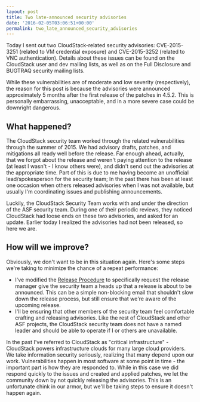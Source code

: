 ```yaml
---
layout: post
title: Two late-announced security advisories
date: '2016-02-05T03:06:51+00:00'
permalink: two_late_announced_security_advisories
---
```

<p>Today I sent out two CloudStack-related security advisories: CVE-2015-3251 (related to VM credential exposure) and CVE-2015-3252 (related to VNC authentication). Details about these issues can be found on the CloudStack user and dev mailing lists, as well as on the Full Disclosure and BUGTRAQ security mailing lists.
</p>
<p>While these vulnerabilities are of moderate and low severity (respectively), the reason for this post is because the advisories were announced approximately 5 months after the first release of the patches in 4.5.2. This is personally embarrassing, unacceptable, and in a more severe case could be downright dangerous.</p>
<H2>What happened?</H2>
<p>The CloudStack security team worked through the related vulnerabilities through the summer of 2015. We had advisory drafts, patches, and mitigations all ready well before the release. Far enough ahead, actually, that we forgot about the release and weren't paying attention to the release (at least I wasn't - I know others were), and didn't send out the advisories at the appropriate time. Part of this is due to me having become an unofficial lead/spokesperson for the security team; In the past there has been at least one occasion when others released advisories when I was not available, but usually I'm coordinating issues and publishing announcements.</p>
<p>Luckily, the CloudStack Security Team works with and under the direction of the ASF security team. During one of their periodic reviews, they noticed CloudStack had loose ends on these two advisories, and asked for an update. Earlier today I realized the advisories had not been released, so here we are. </p>
<H2>How will we improve?</H2>
<p>Obviously, we don't want to be in this situation again. Here's some steps we're taking to minimize the chance of a repeat performance:</p>
<ul>
<li> I've modified the <a href="https://cwiki.apache.org/confluence/display/CLOUDSTACK/Release+Procedure">Release Procedure</a> to specifically request the release manager give the security team a heads up that a release is about to be announced. This can be a simple non-blocking email that shouldn't slow down the release process, but still ensure that we're aware of the upcoming release.</li>
<li>I'll be ensuring that other members of the security team feel comfortable crafting and releasing advisories. Like the rest of CloudStack and other ASF projects, the CloudStack security team does not have a named leader and should be able to operate if I or others are unavailable.</li>
</ul>
<p>In the past I've referred to CloudStack as "critical infrastructure" - CloudStack powers infrastructure clouds for many large cloud providers. We take information security seriously, realizing that many depend upon our work. Vulnerabilities happen in most software at some point in time - the important part is how they are responded to. While in this case we did respond quickly to the issues and created and applied patches, we let the community down by not quickly releasing the advisories. This is an unfortunate chink in our armor, but we'll be taking steps to ensure it doesn't happen again.</p>
